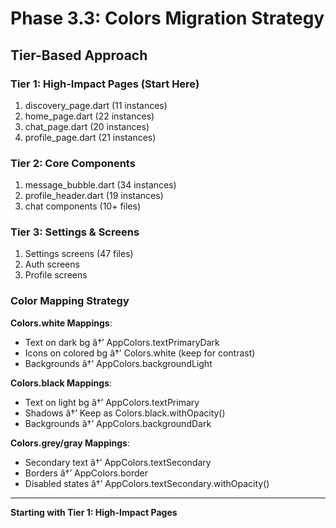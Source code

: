 ﻿# Phase 3.3: Colors Migration Strategy

## Tier-Based Approach

### Tier 1: High-Impact Pages (Start Here)
1. discovery_page.dart (11 instances)
2. home_page.dart (22 instances)
3. chat_page.dart (20 instances)
4. profile_page.dart (21 instances)

### Tier 2: Core Components
1. message_bubble.dart (34 instances)
2. profile_header.dart (19 instances)
3. chat components (10+ files)

### Tier 3: Settings & Screens
1. Settings screens (47 files)
2. Auth screens
3. Profile screens

### Color Mapping Strategy

**Colors.white Mappings**:
- Text on dark bg â†’ AppColors.textPrimaryDark
- Icons on colored bg â†’ Colors.white (keep for contrast)
- Backgrounds â†’ AppColors.backgroundLight

**Colors.black Mappings**:
- Text on light bg â†’ AppColors.textPrimary
- Shadows â†’ Keep as Colors.black.withOpacity()
- Backgrounds â†’ AppColors.backgroundDark

**Colors.grey/gray Mappings**:
- Secondary text â†’ AppColors.textSecondary
- Borders â†’ AppColors.border
- Disabled states â†’ AppColors.textSecondary.withOpacity()

---

**Starting with Tier 1: High-Impact Pages**

